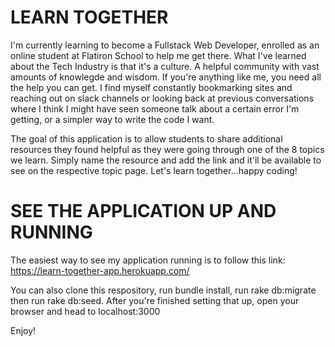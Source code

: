 # LEARN TOGETHER

I'm currently learning to become a Fullstack Web Developer, enrolled as an online student at Flatiron School to help me get there. What I've learned about the Tech Industry is that it's a culture. A helpful community with vast amounts of knowlegde and wisdom. If you're anything like me, you need all the help you can get. I find myself constantly bookmarking sites and reaching out on slack channels or looking back at previous conversations where I think I might have seen someone talk about a certain error I'm getting, or a simpler way to write the code I want.

The goal of this application is to allow students to share additional resources they found helpful as they were going through one of the 8 topics we learn. Simply name the resource and add the link and it'll be available to see on the respective topic page. Let's learn together...happy coding!

# SEE THE APPLICATION UP AND RUNNING 

The easiest way to see my application running is to follow this link: https://learn-together-app.herokuapp.com/

You can also clone this respository, run bundle install, run rake db:migrate then run rake db:seed.  After you're finished setting that up, open your browser and head to localhost:3000

Enjoy!
